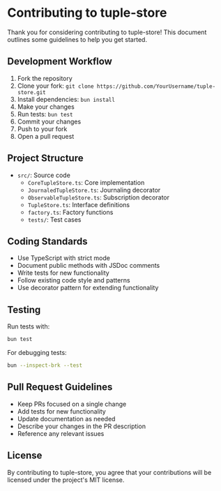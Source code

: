 # Contributing to tuple-store

Thank you for considering contributing to tuple-store! This document outlines some guidelines to help you get started.

## Development Workflow

1. Fork the repository
2. Clone your fork: `git clone https://github.com/YourUsername/tuple-store.git`
3. Install dependencies: `bun install`
4. Make your changes
5. Run tests: `bun test`
6. Commit your changes
7. Push to your fork
8. Open a pull request

## Project Structure

- `src/`: Source code
  - `CoreTupleStore.ts`: Core implementation
  - `JournaledTupleStore.ts`: Journaling decorator
  - `ObservableTupleStore.ts`: Subscription decorator
  - `TupleStore.ts`: Interface definitions
  - `factory.ts`: Factory functions
  - `tests/`: Test cases

## Coding Standards

- Use TypeScript with strict mode
- Document public methods with JSDoc comments
- Write tests for new functionality
- Follow existing code style and patterns
- Use decorator pattern for extending functionality

## Testing

Run tests with:

```bash
bun test
```

For debugging tests:

```bash
bun --inspect-brk --test
```

## Pull Request Guidelines

- Keep PRs focused on a single change
- Add tests for new functionality
- Update documentation as needed
- Describe your changes in the PR description
- Reference any relevant issues

## License

By contributing to tuple-store, you agree that your contributions will be licensed under the project's MIT license.